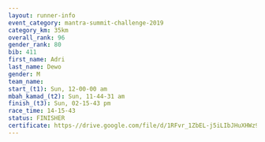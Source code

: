 ```yaml
---
layout: runner-info 
event_category: mantra-summit-challenge-2019 
category_km: 35km 
overall_rank: 96
gender_rank: 80
bib: 411
first_name: Adri
last_name: Dewo
gender: M
team_name: 
start_(t1): Sun, 12-00-00 am
mbah_kamad_(t2): Sun, 11-44-31 am
finish_(t3): Sun, 02-15-43 pm
race_time: 14-15-43
status: FINISHER
certificate: https-//drive.google.com/file/d/1RFvr_1ZbEL-j5iLIbJHuXHWz9QTPHJcR/view?usp=sharing
---
```

